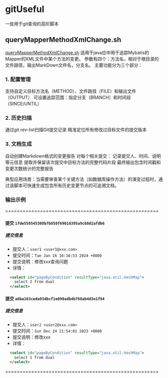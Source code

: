 # gitUseful
一些用于git查询的高阶脚本

## queryMapperMethodXmlChange.sh
[queryMapperMethodXmlChange.sh](./queryMapperMethodXmlChange.sh)
适用于java应中用于追踪Mybatis的Mapper的XML文件中某个方法的变更。
参数有四个：方法名，相对于根目录的文件路径，输出MarkDown文件名，分支名。
主要功能分为三个部分：
### 1. 配置管理
支持自定义目标方法名（METHOD）、文件路径（FILE）和输出文件（OUTPUT）
可设置追踪范围：指定分支（BRANCH）和时间段（SINCE/UNTIL）
### 2. 历史扫描
通过git rev-list扫描Git提交记录
精准定位所有修改过目标文件的提交版本
### 3. 文档生成
自动创建Markdown格式的变更报告
对每个相关提交：
记录提交人、时间、说明等元信息
提取并保留该次提交中目标方法的完整代码片段
最终输出包含时间戳和变更次数统计的完整报告

典型应用场景：当需要审查某个关键方法（如数据库操作方法）的演变过程时，通过该脚本可快速生成包含所有历史变更节点的可追溯文档。
### 输出示例
=====================================================
#### 提交 `1fde558545308b7b858f69016395a9cb8d2afdb6`
##### 提交信息
* 提交人：`user1 <user1@xxx.com>`
* 提交时间：`Tue Jan 16 16:16:53 2024 +0800`
* 提交说明：修改xxx查询问题
* 详情：

```xml
  <select id="pageByCondition" resultType="java.util.HashMap">
    select 2 from dual
  </select>
```

#### 提交 `a6ba163ceda934bcf1e090adb4b768ab4d3e1f94`
##### 提交信息
* 提交人：`user2 <user2@xxx.com>`
* 提交时间：`Sun Dec 24 21:54:01 2023 +0800`
* 提交说明：修改xxx
* 详情：

```xml
  <select id="pageByCondition" resultType="java.util.HashMap">
    select 1 from dual
  </select>
```
=====================================================
